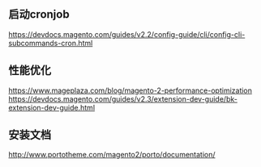 ## 启动cronjob
https://devdocs.magento.com/guides/v2.2/config-guide/cli/config-cli-subcommands-cron.html

## 性能优化
https://www.mageplaza.com/blog/magento-2-performance-optimization
https://devdocs.magento.com/guides/v2.3/extension-dev-guide/bk-extension-dev-guide.html

## 安装文档
http://www.portotheme.com/magento2/porto/documentation/

